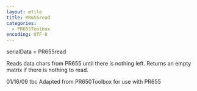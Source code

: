 ```yaml
---
layout: mfile
title: PR655read
categories:
  - PR655Toolbox
encoding: UTF-8
---
```


serialData = PR655read

Reads data chars from PR655 until there is nothing left.  Returns an
empty matrix if there is nothing to read.

01/16/09    tbc   Adapted from PR650Toolbox for use with PR655
